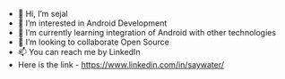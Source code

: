 - 👋 Hi, I’m sejal
- 👀 I’m interested in Android Development
- 🌱 I’m currently learning integration of Android with other technologies
- 💞️ I’m looking to collaborate Open Source
 - 📫 You can reach me by LinkedIn 
 - Here is the link - https://www.linkedin.com/in/saywater/

